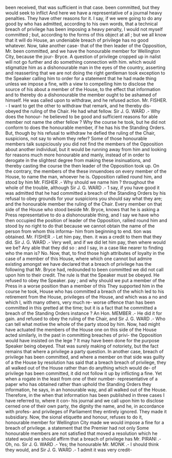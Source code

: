 been received, that was sufficient in that case. been committed, but they would seek to inflict And here we have a representative of a journal heavy penalties. They have other reasons for it. I say, if we were going to do any good by who has admitted, according to his own words, that a technical breach of privilege has been imposing a heavy penalty, I would not myself committed ; but, according to the forms of this object at all ; but we all know that it will do House, an undeniable breach of privilege has no good whatever. Now, take another case- that of the then leader of the Opposition, Mr. been committed, and we have the honourable member for Wellington City, because the jour- Bryce. A question of privilege cropped up in nalist will not go further and do something connection with him. which would stigmatize him as a dishonourable man in the eyes of the country, asserting and reasserting that we are not doing the right gentleman took exception to the Speaker calling him to order for a statement that he had made thing unless we impose a fine, with a view to compelling him to disclose the source of his about a member of the House, to the effect that information and to thereby do a dishonourable the member ought to be ashamed of himself. He was called upon to withdraw, and he refused action. Mr. FISHER. - I want to get the other to withdraw that remark, and he thereby dis- obeyed the ruling of the Chair. He had what fellow. Sir J. G. WARD .- Why does the honour- he believed to be good and sufficient reasons for able member not name the other fellow ? Why the course he took, but he did not conform to does the honourable member, if he has his the Standing Orders. But, though by his refusal to withdraw he defied the ruling of the Chair, suspicions, not say to whom they refer? Some of those honourable members talk suspiciously you did not find the members of the Opposition about another individual, but it would be running away from him and looking for reasons much more honourable and manly, instead of in order to derogate in the slightest degree from making these insinuations, and thereby casting the course the then leader of the Opposition took up. On the contrary, the members of the these innuendoes on every member of the House, to name the man, whoever he is. Opposition rallied round him, and stood by him Mr. FISHER .- Why should we name him ? throughout the whole of the trouble, although Sir J. G. WARD .- 1 say, if you have good it was admitted that he had committed a breach of the Standing Orders by his refusal to obey grounds for your suspicions you should say what they are; and the honourable member the ruling of the Chair. Every member on that side of the House who stood beside Mr. Bryce, knows that he is asking a Press representative to do a dishonourable thing, and I say we have who then occupied the position of leader of the Opposition, rallied round him and stood by no right to do that because we cannot obtain the name of the person from whom this informa- him from beginning to end. tion was obtained. Mr. FISHER .- Let him pay, then. it was a credit to them that they did. Sir J. G. WARD .- Very well, and if we did let him pay, then where would we be? Any able that they did so : and I say, in a case like nearer to finding who the man is? No. Now, that, to find those high attributes of loyalty in the case of a member of this House, where which one cannot but admire existing amongst we have declared that a breach of privilege has the following that Mr. Bryce had, redounded to been committed we did not call upon him to their credit. The rule is that the Speaker must be obeyed. He refused to obey the Speaker. pay ; and why should we put a member of the Press in a worse position than a member of this They supported him in the course he took, House who has committed a breach of the which led to his retirement from the House, privileges of the House, and which was a no and which I, with many others, very much re- worse offence than has been committed in this gretted at the time; but it is a fact that he committed a breach of the Standing Orders instance ? An Hon. MEMBER .- He did it for gain. and refused to obey the ruling of the Chair, and Sir J. G. WARD .- Who can tell what motive the whole of the party stood by him. Now, had might have actuated the members of the House one on this side of the House acted similarly, in the past in committing breaches of privi- the Opposition would have insisted on the lege ? It may have been done for the purpose Speaker being obeyed. That was surely making of notoriety, but the fact remains that where a privilege a party question. In another case, breach of privilege has been committed, and where a member on that side was guilty of a the House by resolution has said that a breach breach of privilege, they all walked out of the House rather than do anything which would de- of privilege has been committed, it did not follow it up by inflicting a fine. Yet when a rogate in the least from one of their number- representative of a paper who has obtained rather than uphold the Standing Orders they information, he says, in an honourable way, and all walked out of the House. Therefore, in the when that information has been published in three cases I have referred to, where it con- his journal and we call upon him to disclose cerned one of their own party, the dignity the name, and he, in accordance with profes- and privileges of Parliament they entirely ignored. They made it subsidiary. Now, the sional etiquette and honour, refuses to do it, honourable member for Wellington City made we would impose a fine for a breach of privilege. a statement that the Premier had not only Some honourable members are not satisfied that moved a resolution which he stated would we should affirm that a breach of privilege has Mr. PIRANI .- Oh, no. Sir J. G. WARD .- Yes; the honourable Mr. MONK .- I should think they would, and Sir J. G. WARD .- 1 admit it was very credit- 